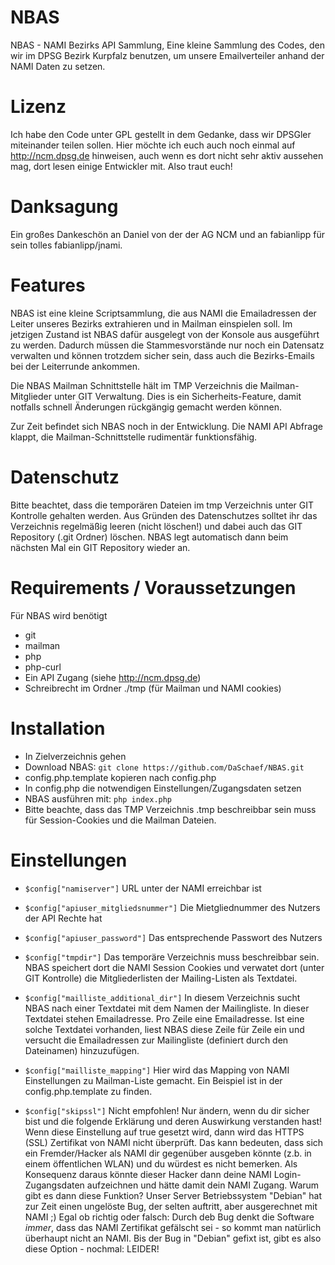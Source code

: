 # NBAS
NBAS - NAMI Bezirks API Sammlung, Eine kleine Sammlung des Codes, den wir im DPSG Bezirk Kurpfalz benutzen, um unsere Emailverteiler anhand der NAMI Daten zu setzen.

# Lizenz
Ich habe den Code unter GPL gestellt in dem Gedanke, dass wir DPSGler miteinander teilen sollen. Hier möchte ich euch auch noch einmal auf http://ncm.dpsg.de hinweisen,
auch wenn es dort nicht sehr aktiv aussehen mag, dort lesen einige Entwickler mit. Also traut euch!

# Danksagung
Ein großes Dankeschön an Daniel von der der AG NCM und an fabianlipp für sein tolles fabianlipp/jnami.

# Features
NBAS ist eine kleine Scriptsammlung, die aus NAMI die Emailadressen der Leiter unseres Bezirks extrahieren und in Mailman einspielen soll.
Im jetzigen Zustand ist NBAS dafür ausgelegt von der Konsole aus ausgeführt zu werden.
Dadurch müssen die Stammesvorstände nur noch ein Datensatz verwalten und können trotzdem sicher sein, dass auch die Bezirks-Emails bei der Leiterrunde ankommen.

Die NBAS Mailman Schnittstelle hält im TMP Verzeichnis die Mailman-Mitglieder unter GIT Verwaltung.
Dies is ein Sicherheits-Feature, damit notfalls schnell Änderungen rückgängig gemacht werden können.

Zur Zeit befindet sich NBAS noch in der Entwicklung.
Die NAMI API Abfrage klappt, die Mailman-Schnittstelle rudimentär funktionsfähig.

# Datenschutz
Bitte beachtet, dass die temporären Dateien im tmp Verzeichnis unter GIT Kontrolle gehalten werden.
Aus Gründen des Datenschutzes solltet ihr das Verzeichnis regelmäßig leeren (nicht löschen!) und dabei auch
das GIT Repository (.git Ordner) löschen.
NBAS legt automatisch dann beim nächsten Mal ein GIT Repository wieder an.

# Requirements / Voraussetzungen
Für NBAS wird benötigt
- git
- mailman
- php
- php-curl
- Ein API Zugang (siehe http://ncm.dpsg.de)
- Schreibrecht im Ordner ./tmp (für Mailman und NAMI cookies)

# Installation
- In Zielverzeichnis gehen
- Download NBAS:
`git clone https://github.com/DaSchaef/NBAS.git`
- config.php.template kopieren nach config.php
- In config.php die notwendigen Einstellungen/Zugangsdaten setzen
- NBAS ausführen mit:
`php index.php`
- Bitte beachte, dass das TMP Verzeichnis .tmp beschreibbar sein muss für Session-Cookies und die Mailman Dateien.

# Einstellungen
- `$config["namiserver"]`
URL unter der NAMI erreichbar ist

- `$config["apiuser_mitgliedsnummer"]`
Die Mietgliednummer des Nutzers der API Rechte hat

- `$config["apiuser_password"]`
Das entsprechende Passwort des Nutzers

- `$config["tmpdir"]`
Das temporäre Verzeichnis muss beschreibbar sein.
NBAS speichert dort die NAMI Session Cookies und verwatet dort (unter GIT Kontrolle) die Mitgliederlisten der Mailing-Listen als Textdatei.

- `$config["mailliste_additional_dir"]`
In diesem Verzeichnis sucht NBAS nach einer Textdatei mit dem Namen der Mailingliste. In dieser Textdatei stehen Emailadresse. Pro Zeile eine Emailadresse. Ist eine solche Textdatei vorhanden, liest NBAS diese Zeile für Zeile ein und versucht die Emailadressen zur Mailingliste (definiert durch den Dateinamen) hinzuzufügen.

- `$config["mailliste_mapping"]`
Hier wird das Mapping von NAMI Einstellungen zu Mailman-Liste gemacht.
Ein Beispiel ist in der config.php.template zu finden.

- `$config["skipssl"]`
Nicht empfohlen! Nur ändern, wenn du dir sicher bist und die folgende Erklärung und deren Auswirkung verstanden hast!
Wenn diese Einstellung auf true gesetzt wird, dann wird das HTTPS (SSL) Zertifikat von NAMI nicht überprüft.
Das kann bedeuten, dass sich ein Fremder/Hacker als NAMI dir gegenüber ausgeben könnte (z.b. in einem öffentlichen WLAN)
und du würdest es nicht bemerken.
Als Konsequenz daraus könnte dieser Hacker dann deine NAMI Login-Zugangsdaten aufzeichnen und hätte damit dein NAMI Zugang.
Warum gibt es dann diese Funktion?
Unser Server Betriebssystem "Debian" hat zur Zeit einen ungelöste Bug, der selten auftritt, aber ausgerechnet mit NAMI ;)
Egal ob richtig oder falsch: Durch deb Bug denkt die Software *immer*, dass das NAMI Zertifikat gefälscht sei - so kommt man natürlich
überhaupt nicht an NAMI.
Bis der Bug in "Debian" gefixt ist, gibt es also diese Option - nochmal: LEIDER!
